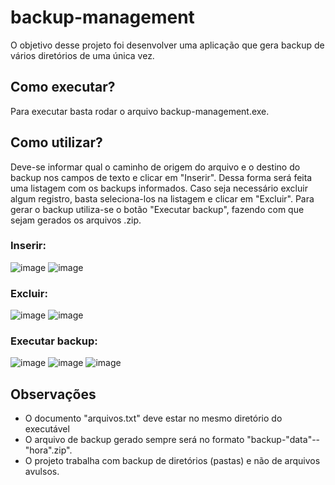# backup-management
O objetivo desse projeto foi desenvolver uma aplicação que gera backup de vários diretórios de uma única vez. 

## Como executar?
Para executar basta rodar o arquivo backup-management.exe. 

## Como utilizar?
Deve-se informar qual o caminho de origem do arquivo e o destino do backup nos campos de texto e clicar em "Inserir". Dessa forma será feita uma listagem com os backups informados. Caso seja necessário excluir algum registro, basta seleciona-los na listagem e clicar em "Excluir". Para gerar o backup utiliza-se o botão "Executar backup", fazendo com que sejam gerados os arquivos .zip.

### Inserir:
![image](https://user-images.githubusercontent.com/80294295/162634915-42bb982f-5648-43ec-a452-48c37540729f.png)
![image](https://user-images.githubusercontent.com/80294295/162634935-cf22df49-7eea-45b0-a2a8-04e62eeb064d.png)

### Excluir:
![image](https://user-images.githubusercontent.com/80294295/162634960-d69abf94-fb2a-4de8-90c0-d6e1f2deba69.png)
![image](https://user-images.githubusercontent.com/80294295/162634976-bde7197f-4fd1-43e5-b8f5-d4874306b98d.png)

### Executar backup:
![image](https://user-images.githubusercontent.com/80294295/162635009-a298c225-fcb4-439a-9411-32c3e61e7fc4.png)
![image](https://user-images.githubusercontent.com/80294295/162635025-eaa8881a-3f77-4bc6-819d-af07c376b717.png)
![image](https://user-images.githubusercontent.com/80294295/162635047-54b2dcc6-6122-4129-82e5-5eab9d202d7c.png)

## Observações
- O documento "arquivos.txt" deve estar no mesmo diretório do executável
- O arquivo de backup gerado sempre será no formato "backup-"data"--"hora".zip". 
- O projeto trabalha com backup de diretórios (pastas) e não de arquivos avulsos.
